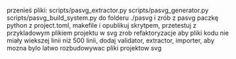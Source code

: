przenieś pliki:
scripts/pasvg_extractor.py
scripts/pasvg_generator.py
scripts/pasvg_build_system.py
do folderu ./pasvg i zrób z pasvg paczkę python z project.toml, makefile i opublikuj skrytpem, przetestuj z przykladowym plikiem projektu w svg
zrob refaktoryzacje aby pliki kodu nie miały wiekszej linii niż 500 linii, dodaj validator, extractor, importer, aby mozna bylo latwo rozbudowywac pliki projektow svg